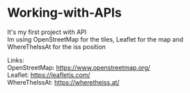 # Working-with-APIs

It's my first project with API </br>
Im using OpenStreetMap for the tiles, Leaflet for the map and WhereTheIssAt for the iss position </br>

Links: </br>
OpenStreetMap: https://www.openstreetmap.org/ </br>
Leaflet: https://leafletjs.com/ </br>
WhereTheIssAt: https://wheretheiss.at/ </br>
